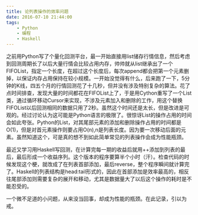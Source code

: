 ```yaml
---
title: 论列表操作的效率问题
date: 2016-07-10 21:44:00
tags: 
    - Python
    - 编程
    - Haskell
---
```


之前用Python写了个量化回测平台，最一开始直接用list储存行情信息，然后考虑到回测周期长了以后大量行情会比较占用内存，帅帅就从list继承出了一个FIFOList，指定一个长度，在超过这个长度后，每次append都会把第一个元素删掉，以保证内存占用保持在较小规模。一开始没觉得有什么，后来跑了一下，5分钟的K线，四五个月的行情回测花了十几秒，但并没有涉及特别复杂的算法。花了点时间排查，发现大量的时间都花在FIFOList上了，于是用Cython重写了一个List类，通过循环移动Cursor来实现，不涉及元素加入和删除的工作，用这个替换FIFOList以后回测相同的数据只用了2秒。虽然这个时间还是太长，但是改进是可观的。经过讨论认为这可能是Python语言的极限了。很惊讶List的操作占用的时间会如此夸张。Python的List，对其尾部元素的添加和删除操作占用的时间都是O(1)，但是对首元素操作则要占用O(n),n是列表长度。因为要一次移动后面的元素。虽然知道这个，可是真的想不到如此简单常见的列表操作会成为性能瓶颈。

最近又学习用Haskell写回测，在计算完每一期的收益后就用++添加到列表的最后，最后形成一个收益序列。这个版本的程序要算半个小时（汗）。检查代码的时候发现这个梗，就改成了在列表首部添加，最后reverse，整个程序瞬间就计算完了。Haskell的列表结构是head:tail形式的，因此在首部添加是效率最高的，相反往尾部添加则需要复杂的展开和移动，尤其是数据量大了以后这个操作的耗时是不能忍受的。

一个微不足道的小问题，从来没当回事，却成为性能的瓶颈。在此记录，引以为戒。


